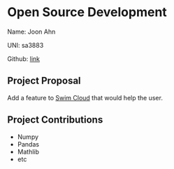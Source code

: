 # Open Source Development

Name: Joon Ahn

UNI: sa3883

Github: [link](https://github.com/joon0110)


## Project Proposal
Add a feature to [Swim Cloud](https://www.swimcloud.com) that would help the user.

## Project Contributions
- Numpy
- Pandas
- Mathlib
- etc
